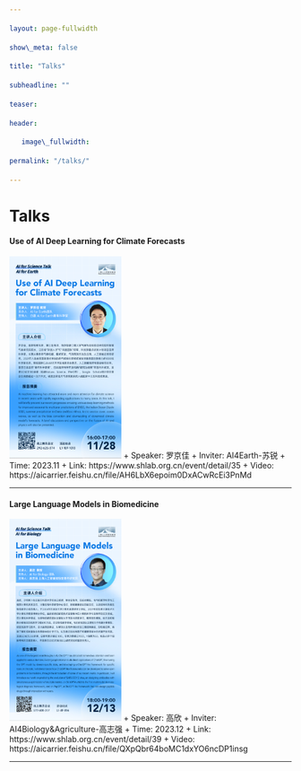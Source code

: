 ```yaml
---

layout: page-fullwidth

show\_meta: false

title: "Talks"

subheadline: ""

teaser: 

header:

   image\_fullwidth: 

permalink: "/talks/"

---
```


# Talks



#### Use of AI Deep Learning for Climate Forecasts
<img src="/images/talks/talk_2023-11-28.jpeg" width="200" height="360" />
+ Speaker: 罗京佳
+ Inviter: AI4Earth-苏锐
+ Time:    2023.11
+ Link:    https://www.shlab.org.cn/event/detail/35
+ Video:   https://aicarrier.feishu.cn/file/AH6LbX6epoim0DxACwRcEi3PnMd

---


#### Large Language Models in Biomedicine
<img src="/images/talks/talk_2023-12-13.png" width="200" height="360" />
+ Speaker: 高欣
+ Inviter: AI4Biology&Agriculture-高志强
+ Time:    2023.12
+ Link:    https://www.shlab.org.cn/event/detail/39
+ Video:   https://aicarrier.feishu.cn/file/QXpQbr64boMC1dxYO6ncDP1insg

---







